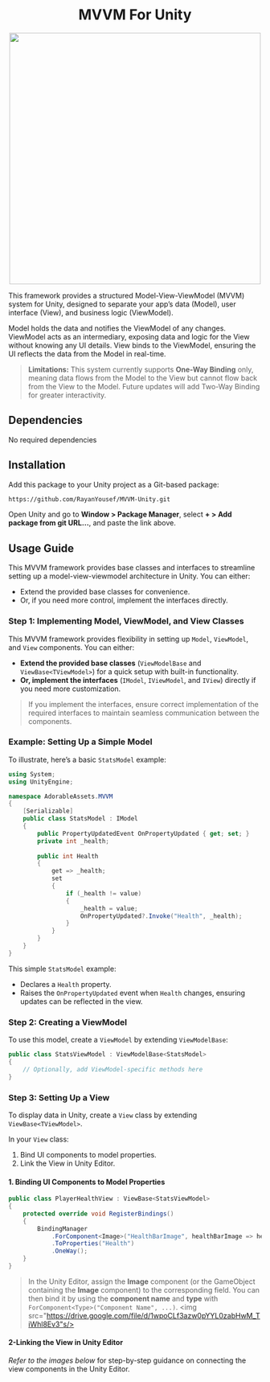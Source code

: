 ﻿

<h1 align="center">MVVM For Unity</h1>

<div align="center">
<img src="https://drive.google.com/file/d/1ZaXC9vltYbvy20McsXMXJOCWSJ4mBZll"  height ="500" />
</div>

This framework provides a structured Model-View-ViewModel (MVVM) system for Unity, designed to separate your app’s data (Model), user interface (View), and business logic (ViewModel).

Model holds the data and notifies the ViewModel of any changes.
ViewModel acts as an intermediary, exposing data and logic for the View without knowing any UI details.
View binds to the ViewModel, ensuring the UI reflects the data from the Model in real-time.

> **Limitations:** This system currently supports **One-Way Binding** only, meaning data flows from the Model to the View but cannot flow back from the View to the Model. Future updates will add Two-Way Binding for greater interactivity.

## Dependencies
No required dependencies

## Installation

Add this package to your Unity project as a Git-based package:

```bash
https://github.com/RayanYousef/MVVM-Unity.git
```

Open Unity and go to **Window > Package Manager**, select **+ > Add package from git URL…**, and paste the link above.


## Usage Guide

This MVVM framework provides base classes and interfaces to streamline setting up a model-view-viewmodel architecture in Unity. You can either:
- Extend the provided base classes for convenience.
- Or, if you need more control, implement the interfaces directly.

### Step 1: Implementing Model, ViewModel, and View Classes

This MVVM framework provides flexibility in setting up `Model`, `ViewModel`, and `View` components. You can either:

- **Extend the provided base classes** (`ViewModelBase` and `ViewBase<TViewModel>`) for a quick setup with built-in functionality.
- **Or, implement the interfaces** (`IModel`, `IViewModel`, and `IView`) directly if you need more customization.

> If you implement the interfaces, ensure correct implementation of the required interfaces to maintain seamless communication between the components.

### Example: Setting Up a Simple Model

To illustrate, here’s a basic `StatsModel` example:

```csharp
using System;
using UnityEngine;

namespace AdorableAssets.MVVM
{
    [Serializable]
    public class StatsModel : IModel
    {
        public PropertyUpdatedEvent OnPropertyUpdated { get; set; }
        private int _health;
        
        public int Health
        {
            get => _health;
            set
            {
                if (_health != value)
                {
                    _health = value;
                    OnPropertyUpdated?.Invoke("Health", _health);
                }
            }
        }
    }
}
```

This simple `StatsModel` example:
- Declares a `Health` property.
- Raises the `OnPropertyUpdated` event when `Health` changes, ensuring updates can be reflected in the view.

### Step 2: Creating a ViewModel

To use this model, create a `ViewModel` by extending `ViewModelBase`:

```csharp
public class StatsViewModel : ViewModelBase<StatsModel>
{
    // Optionally, add ViewModel-specific methods here
}
```

### Step 3: Setting Up a View

To display data in Unity, create a `View` class by extending `ViewBase<TViewModel>`.

In your `View` class:
1. Bind UI components to model properties.
2. Link the View in Unity Editor.

#### 1. Binding UI Components to Model Properties

```csharp
public class PlayerHealthView : ViewBase<StatsViewModel>
{
    protected override void RegisterBindings()
    {
        BindingManager
            .ForComponent<Image>("HealthBarImage", healthBarImage => healthBarImage.fillAmount)
            .ToProperties("Health")
            .OneWay();
    }
}
```

> In the Unity Editor, assign the **Image** component (or the GameObject containing the **Image** component) to the corresponding field. You can then bind it by using the **component name** and **type** with `ForComponent<Type>("Component Name", ...)`. <img src="https://drive.google.com/file/d/1wpoCLf3azw0pYYL0zabHwM_TiWhl8Ev3"s/>
#### 2-Linking the View in Unity Editor

*Refer to the images below* for step-by-step guidance on connecting the view components in the Unity Editor.
